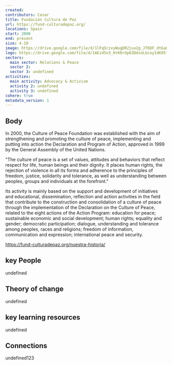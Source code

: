 ```yaml
---
created:
contributors: Cesar
title: Fundación Cultura de Paz
url: https://fund-culturadepaz.org/
locations: Spain
start: 2000
end: present
size: 4-10
image: https://drive.google.com/file/d/1lFqSrzvyWugDR2juu2g_JTKDF_dtGaL1/view?usp=drive_link 
logo: https://drive.google.com/file/d/1AEz45n3_HrKOrdp6ZDdsoLGcoy1dK95f/view?usp=drive_link 
sectors:
  main sector: Relations & Peace
  sector 2: 
  sector 3: undefined
activities: 
  main activity: Advocacy & Activism
  activity 2: undefined
  activity 3: undefined
cohere: true
metadata_version: 1
---
```



## Body

In 2000, the Culture of Peace Foundation was established with the aim of strengthening and promoting the culture of peace, implementing and putting into action the Declaration and Program of Action, approved in 1999 by the General Assembly of the United Nations.

"The culture of peace is a set of values, attitudes and behaviors that reflect respect for life, human beings and their dignity. It places human rights, the rejection of violence in all its forms and adherence to the principles of freedom, justice, solidarity and tolerance, as well as understanding between peoples, groups and individuals at the forefront."

Its activity is mainly based on the support and development of initiatives and educational, dissemination, reflection and action activities in the field that contribute to the construction and consolidation of a culture of peace through the implementation of the Declaration on the Culture of Peace, related to the eight actions of the Action Program: education for peace; sustainable economic and social development; human rights; equality and gender; democratic participation; dialogue, understanding and tolerance among peoples, races and religions; freedom of information, communication and expression; international peace and security.

https://fund-culturadepaz.org/nuestra-historia/ 

## key People

undefined

## Theory of change

undefined

## key learning resources

undefined

## Connections

undefined123

